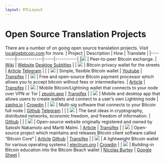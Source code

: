 ```yaml
---
layout: RTLLayout
---
```

# Open Source Translation Projects

<LanguageDropdown/>

There are a number of on going open source translation projects. Visit [localizebitcoin.com](https://localizebitcoin.com) for more.
| Project | Description | How | Translate |
|---------|-------------|-----|-----------|
|![](/open-source-translation-projects/bisq.png) | Peer-to-peer Bitcoin exchange. | [Wiki](https://bisq.org) | [Website](https://www.transifex.com/bisq/bisq-website/) [Desktop](https://www.transifex.com/bisq/bisq-website/) [Subtitles](https://www.transifex.com/bisq/bisq-subtitles/) |
| ![](/open-source-translation-projects/samourai-wallet.png) | Bitcoin privacy wallet for the streets | [Article](https://support.samourai.io/article/72-contribute-a-translation-to-samourai-wallet) [Telegram](https://t.me/SamouraiWallet) |  |
| ![](/open-source-translation-projects/bluewallet.jpg) | Simple, flexible Bitcoin wallet | [Youtube](https://www.youtube.com/watch?v=SKtfNZdK_Vw) | [Transifex](https://www.youtube.com/watch?v=SKtfNZdK_Vw) |
| ![](/open-source-translation-projects/btcpay-logo.png) | Free and open-source Bitcoin payment processor which allows you to accept bitcoin without fees or intermediaries. | [Article](https://docs.btcpayserver.org/Contribute/ContributeTranslate/) | [Transifex](https://www.transifex.com/btcpayserver/btcpayserver/) |
| ![](/open-source-translation-projects/zeus.png) | Mobile Bitcoin/Lightning wallet that connects to your node over VPN or Tor | [zeusln.app](https://zeusln.app/) | [Transifex](https://zeusln.app/) |
| ![](/open-source-translation-projects/zap.png) | Mobile and desktop app that allows users to create wallets and connect to a user’s own Lightning node | [zaphq.io](https://zaphq.io/) | [Crowdin](https://zaphq.io/) | 
| ![](/open-source-translation-projects/specter.png) | Multi-sig software that connects to your Bitcoin full node | [Github](https://github.com/kdmukai/specter-desktop/tree/babel_integration/babel) [Telegram](https://t.me/spectersupport) | |
| ![](/open-source-translation-projects/nakamoto-institute.png) | The best ideas in cryptography, distributed networks, economic freedom, and freedom of information. | [Github](https://github.com/NakamotoInstitute/nakamotoinstitute.org#adding-mempool-translations) | |
| ![](/open-source-translation-projects/bitcoin-org.png) | Open-source website originally registered and owned by Satoshi Nakamoto and Martti Malmi. | [Article](https://bitcoin.org/en/posts/how-to-help-translate) | [Transifex](https://www.transifex.com/bitcoinorg/bitcoinorg/dashboard/) |
| ![](/open-source-translation-projects/bitcoin-core.png) | Open-source project which maintains and releases Bitcoin client software called “Bitcoin Core” | [Article](https://bitcoin.org/en/bitcoin-core/contribute/translations) [Github](https://bitcoin.org/en/bitcoin-core/contribute/translations) | [Transifex](https://www.transifex.com/bitcoin/bitcoin/dashboard/) |
| ![](/open-source-translation-projects/electrum.jpg) | A lightweight Bitcoin wallet for various operating systems | [electrum.org](https://electrum.org/#home) | [Crowdin](https://electrum.org/#home) |
| ![](/open-source-translation-projects/bitcoin-beach.png) | Building-in Bitcoin education into the Bitcoin Beach wallet | [Nicolas Burtey](https://twitter.com/nicolasburtey/status/1405493615145672704) | [Google Sheet](https://docs.google.com/spreadsheets/d/1CIPrx4gBWyJPUPIFYZNGfqahpnMxV7WCtOht_5OtHsQ/edit#gid=0) |